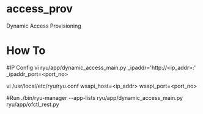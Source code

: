 # access_prov
Dynamic Access Provisioning

# How To

#IP Config
vi ryu/app/dynamic_access_main.py
_ipaddr='http://<ip_addr>:'
_ipaddr_port=<port_no>

vi /usr/local/etc/ryu/ryu.conf
wsapi_host=<ip_addr>
wsapi_port=<port_no>

#Run
./bin/ryu-manager --app-lists ryu/app/dynamic_access_main.py ryu/app/ofctl_rest.py
